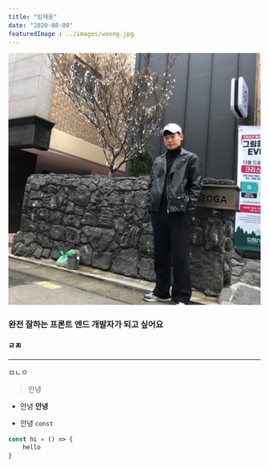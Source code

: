 ```yaml
---
title: "임재웅"
date: "2020-08-09"
featuredImage : ../images/woong.jpg
---
```


![ex_screenshot](../images/woong.jpg)

### 완전 잘하는 프론트 엔드 개발자가 되고 싶어요

#### ㄹㄻ

----
ㅁㄴㅇ


>안녕
+ 안녕
__안녕__
* 안녕
`const`

```javascript
const hi = () => {
    hello
}
```